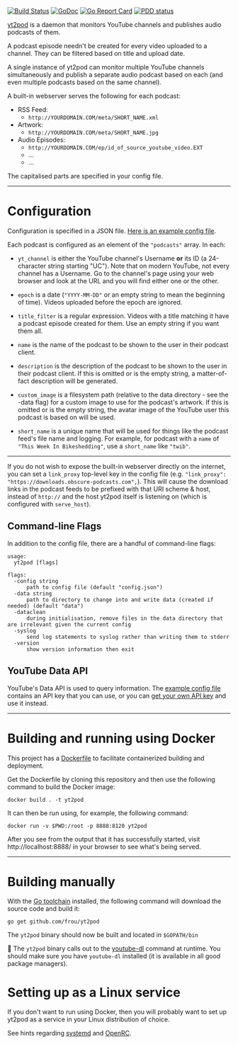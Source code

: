 [![Build Status](https://travis-ci.org/frou/yt2pod.svg?branch=master)](https://travis-ci.org/frou/yt2pod)
[![GoDoc](https://godoc.org/github.com/frou/yt2pod?status.svg)](https://godoc.org/github.com/frou/yt2pod)
[![Go Report Card](https://goreportcard.com/badge/github.com/frou/yt2pod)](https://goreportcard.com/report/github.com/frou/yt2pod)
[![PDD status](http://www.0pdd.com/svg?name=frou/yt2pod)](http://www.0pdd.com/p?name=frou/yt2pod)

[yt2pod] is a daemon that monitors YouTube channels and publishes audio
podcasts of them.

A podcast episode needn't be created for every video uploaded to a channel.
They can be filtered based on title and upload date.

A single instance of yt2pod can monitor multiple YouTube channels
simultaneously and publish a separate audio podcast based on each (and even
multiple podcasts based on the same channel).

A built-in webserver serves the following for each podcast:

* RSS Feed:
  * `http://YOURDOMAIN.COM/meta/SHORT_NAME.xml`
* Artwork:
  * `http://YOURDOMAIN.COM/meta/SHORT_NAME.jpg`
* Audio Episodes:
  * `http://YOURDOMAIN.COM/ep/id_of_source_youtube_video.EXT`
  * ...
  * ...

The capitalised parts are specified in your config file.

---

# Configuration

Configuration is specified in a JSON file. [Here is an example config file][egcfg].

Each podcast is configured as an element of the `"podcasts"` array. In each:

* `yt_channel` is either the YouTube channel's Username **or** its ID (a
24-character string starting "UC"). Note that on modern YouTube, not every
channel has a Username. Go to the channel's page using your web browser and
look at the URL and you will find either one or the other.

* `epoch` is a date (`"YYYY-MM-DD"` or an empty string to mean the beginning of
time). Videos uploaded before the epoch are ignored.

* `title_filter` is a regular expression. Videos with a title matching it have
a podcast episode created for them. Use an empty string if you want them all.

* `name` is the name of the podcast to be shown to the user in their podcast
client.

* `description` is the description of the podcast to be shown to the user in
their podcast client. If this is omitted or is the empty string, a
matter-of-fact description will be generated.

* `custom_image` is a filesystem path (relative to the data directory - see the
-data flag) for a custom image to use for the podcast's artwork. If this is
omitted or is the empty string, the avatar image of the YouTube user this
podcast is based on will be used.

* `short_name` is a unique name that will be used for things like the podcast
feed's file name and logging. For example, for podcast with a `name` of `"This
Week In Bikeshedding"`, use a `short_name` like `"twib"`.

---

If you do not wish to expose the built-in webserver directly on the internet, you can set a `link_proxy` top-level key in the config file (e.g. `"link_proxy": "https://downloads.obscure-podcasts.com",`). This will cause the download links in the podcast feeds to be prefixed with that URI scheme & host, instead of `http://` and the host yt2pod itself is listening on (which is configured with `serve_host`).

## Command-line Flags

In addition to the config file, there are a handful of command-line flags:

```text
usage:
  yt2pod [flags]

flags:
  -config string
      path to config file (default "config.json")
  -data string
      path to directory to change into and write data (created if needed) (default "data")
  -dataclean
      during initialisation, remove files in the data directory that are irrelevant given the current config
  -syslog
      send log statements to syslog rather than writing them to stderr
  -version
      show version information then exit
```

## YouTube Data API

YouTube's Data API is used to query information. The [example config
file][egcfg] contains an API key that you can use, or you can [get your own API key][apikey] and use it instead.

---

# Building and running using Docker

This project has a [Dockerfile](https://github.com/frou/yt2pod/blob/master/Dockerfile) to facilitate containerized building and deployment.

Get the Dockerfile by cloning this repository and then use the following command to build the Docker image:

`docker build . -t yt2pod`

It can then be run using, for example, the following command:

`docker run -v $PWD:/root -p 8888:8120 yt2pod`

After you see from the output that it has successfully started, visit http://localhost:8888/ in your browser to see what's being served.

---

# Building manually

With the [Go toolchain](https://golang.org/dl/) installed, the following command will download the source code and build it:

`go get github.com/frou/yt2pod`

The `yt2pod` binary should now be built and located in `$GOPATH/bin`

🚨 The `yt2pod` binary calls out to the [youtube-dl][ytdl] command at runtime. You should make sure you have `youtube-dl` installed (it is available in all good package managers).

# Setting up as a Linux service

If you don't want to run using Docker, then you will probably want to set up yt2pod as a service in your Linux distribution of choice.

See hints regarding [systemd](https://github.com/frou/yt2pod/wiki/systemd) and [OpenRC](https://github.com/frou/yt2pod/wiki/OpenRC).

[yt2pod]: https://github.com/frou/yt2pod
[egcfg]: https://github.com/frou/yt2pod/blob/master/config.json
[ytdl]: https://rg3.github.io/youtube-dl/
[apikey]: https://developers.google.com/youtube/registering_an_application
